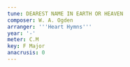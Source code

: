 ```yaml
---
tune: DEAREST NAME IN EARTH OR HEAVEN
composer: W. A. Ogden
arranger: '''Heart Hymns'''
year: '-'
meter: C.M
key: F Major
anacrusis: 0
---
```

